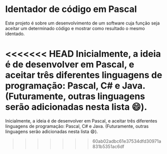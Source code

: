 # Identador de código em Pascal

Este projeto é sobre um desenvolvimento de um software cuja função seja aceitar um determinado código e mostrar como resultado o mesmo identado.

<<<<<<< HEAD
Inicialmente, a ideia é de desenvolver em Pascal, e aceitar três diferentes linguagens de programação: Pascal, C# e Java. (Futuramente, outras linguagens serão adicionadas nesta lista :smile:).
=======
Inicialmente, a ideia é de desenvolver em Pascal, e aceitar três diferentes linguagens de programação: Pascal, C# e Java. (Futuramente, outras linguagens serão adicionadas nesta lista :smile:).
>>>>>>> 60ab02adbc61e37534dfd30971a831b5351ac6df
